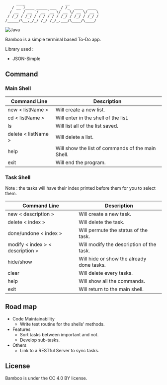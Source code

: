 ```
     ____                  __             
   / __ )____ _____ ___  / /_  ____  ____
  / __  / __ `/ __ `__ \/ __ \/ __ \/ __ \
 / /_/ / /_/ / / / / / / /_/ / /_/ / /_/ /
/_____/\__,_/_/ /_/ /_/_.___/\____/\____/
```
![Java](https://img.shields.io/badge/java_16-%23ED8B00.svg?style=for-the-badge&logo=java&logoColor=white)

Bamboo is a simple terminal based To-Do app.

Library used :
* JSON-Simple


<h2> Command </h2>

<h3> Main Shell </h3>

| Command Line | Description |
| --- | --- |
| new < listName > | Will create a new list. |
| cd < listName >| Will enter in the shell of the list. |
| ls | Will list all of the list saved. |
| delete < listName > | Will delete a list. |
| help | Will show the list of commands of the main Shell. |
| exit | Will end the program. |

<h3> Task Shell </h3>

Note : the tasks will have their index printed before them for you to select them.

| Command Line | Description |
| --- | --- |
| new < description > | Will create a new task. |
| delete < index > | Will delete the task. |
| done/undone < index > | Will permute the status of the task. |
| modify < index > < description > |  Will modify the description of the task. |
| hide/show | Will hide or show the already done tasks. |
| clear | Will delete every tasks. |
| help | Will show all the commands.  |
| exit | Will return to the main shell.  |

<h2> Road map </h2>

* Code Maintainability 
  * Write test routine for the shells' methods.
* Features 
  * Sort tasks between important and not.
  * Develop sub-tasks.
* Others
  * Link to a RESTful Server to sync tasks.


<h2> License </h2>

Bamboo is under the CC 4.0 BY license.
